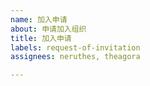 ```yaml
---
name: 加入申请
about: 申请加入组织
title: 加入申请
labels: request-of-invitation
assignees: neruthes, theagora

---
```



